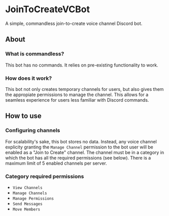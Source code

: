 # JoinToCreateVCBot
A simple, commandless join-to-create voice channel Discord bot.

## About

### What is commandless?
This bot has no commands. It relies on pre-existing functionality to work.

### How does it work?
This bot not only creates temporary channels for users, but also gives them the appropiate permissions to manage the channel. This allows for a seamless experience for users less familiar with Discord commands.

## How to use

### Configuring channels
For scalability's sake, this bot stores no data. Instead, any voice channel explicity granting the `Manage Channel` permission to the bot user will be enabled as a "Join to Create" channel. The channel must be in a category in which the bot has all the required permissions (see below). There is a maximum limit of 5 enabled channels per server.

### Category required permissions
- `View Channels`
- `Manage Channels`
- `Manage Permissions`
- `Send Messages`
- `Move Members`

